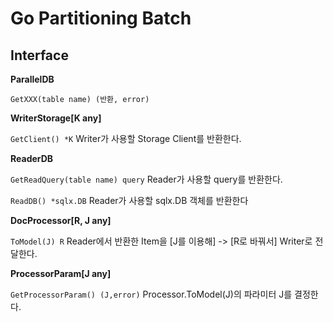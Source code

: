 # Go Partitioning Batch

## Interface
**ParallelDB**

`GetXXX(table name) (반환, error)`


**WriterStorage[K any]**

`GetClient() *K` Writer가 사용할 Storage Client를 반환한다.

**ReaderDB**

`GetReadQuery(table name) query` Reader가 사용할 query를 반환한다.

`ReadDB() *sqlx.DB` Reader가 사용할 sqlx.DB 객체를 반환한다

**DocProcessor[R, J any]**

`ToModel(J) R` Reader에서 반환한 Item을 [J를 이용해] -> [R로 바꿔서] Writer로 전달한다.

**ProcessorParam[J any]**

`GetProcessorParam() (J,error)` Processor.ToModel(J)의 파라미터 J를 결정한다.
